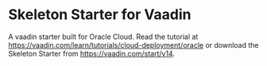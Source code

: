 # Skeleton Starter for Vaadin

A vaadin starter built for Oracle Cloud. Read the tutorial at https://vaadin.com/learn/tutorials/cloud-deployment/oracle or download the Skeleton Starter from https://vaadin.com/start/v14.
